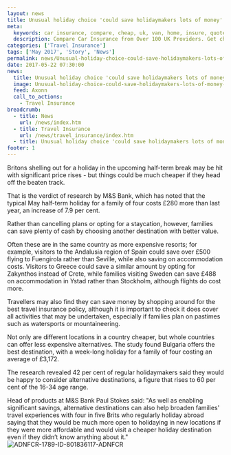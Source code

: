 ```yaml
---
layout: news
title: Unusual holiday choice 'could save holidaymakers lots of money' - Quotezone.co.uk
meta:
  keywords: car insurance, compare, cheap, uk, van, home, insure, quotes, online, comparison, bike, loans, life
  description: Compare Car Insurance from Over 100 UK Providers. Get cheap quotes online now using our fast, free, secure comparison site
categories: ['Travel Insurance']
tags: ['May 2017', 'Story', 'News']
permalink: news/Unusual-holiday-choice-could-save-holidaymakers-lots-of-money-.htm
date: 2017-05-22 07:30:00
news:
  title: Unusual holiday choice 'could save holidaymakers lots of money'
  image: Unusual-holiday-choice-could-save-holidaymakers-lots-of-money-
  feed: Axonn
  call_to_actions:
    - Travel Insurance
breadcrumb:
  - title: News
    url: /news/index.htm
  - title: Travel Insurance
    url: /news/travel_insurance/index.htm
  - title: Unusual holiday choice 'could save holidaymakers lots of money'
footer: 1
---
```


Britons shelling out for a holiday in the upcoming half-term break may be hit with significant price rises - but things could be much cheaper if they head off the beaten track.

That is the verdict of research by M&amp;S Bank, which has noted that the typical May half-term holiday for a family of four costs &pound;280 more than last year, an increase of 7.9 per cent.

Rather than cancelling plans or opting for a staycation, however, families can save plenty of cash by choosing another destination with better value.

Often these are in the same country as more expensive resorts; for example, visitors to the Andalusia region of Spain could save over &pound;500 flying to Fuengirola rather than Seville, while also saving on accommodation costs. Visitors to Greece could save a similar amount by opting for Zakynthos instead of Crete, while families visiting Sweden can save &pound;488 on accommodation in Ystad rather than Stockholm, although flights do cost more.

Travellers may also find they can save money by shopping around for the best travel insurance policy, although it is important to check it does cover all activities that may be undertaken, especially if families plan on pastimes such as watersports or mountaineering.

Not only are different locations in a country cheaper, but whole countries can offer less expensive alternatives. The study found Bulgaria offers the best destination, with a week-long holiday for a family of four costing an average of &pound;3,172.

The research revealed 42 per cent of regular holidaymakers said they would be happy to consider alternative destinations, a figure that rises to 60 per cent of the 16-34 age range.

Head of products at M&amp;S Bank Paul Stokes said: &quot;As well as enabling significant savings, alternative destinations can also help broaden families&#39; travel experiences with four in five Brits who regularly holiday abroad saying that they would be much more open to holidaying in new locations if they were more affordable and would visit a cheaper holiday destination even if they didn&rsquo;t know anything about it.&quot;<img alt="ADNFCR-1789-ID-801836117-ADNFCR" src="http://feeds.directnews.co.uk/feedtrack/justcopyright.gif?feedid=1789&itemid=801836117" />